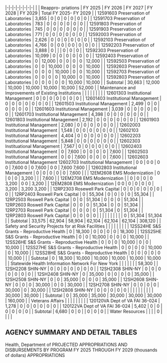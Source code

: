 |-|-|-|-|-|-|-|-|
| | Reappro-  priations | FY 2025 | FY 2026 | FY 2027 | FY 2028 | FY 2029 | Total FY 2025- FY 2029 |
| 12591603 Preservation of Laboratories | 3,855 | 0 | 0 | 0 | 0 | 0 | 0 |
| 12591703 Preservation of Laboratories | 783 | 0 | 0 | 0 | 0 | 0 | 0 |
| 12591803 Preservation of Laboratories | 745 | 0 | 0 | 0 | 0 | 0 | 0 |
| 12591903 Preservation of Laboratories | 771 | 0 | 0 | 0 | 0 | 0 | 0 |
| 12592003 Preservation of Laboratories | 2,626 | 0 | 0 | 0 | 0 | 0 | 0 |
| 12592103 Preservation of Laboratories | 4,766 | 0 | 0  0 | 0  0 | 0 | 0 | 0 |
| 12592203 Preservation of Laboratories | 3,888 | 0 | | | 0 | 0 | 0 |
| 12592303 Preservation of Laboratories | 10,099 | 0 | 0 | 0 | 0 | 0 | 0 |
| 12592403 Preservation of Laboratories | 0 | 12,000 | 0 | 0 | 0 | 0 | 12,000 |
| 12592503 Preservation of Laboratories | 0 | 0 | 10,000 | 0 | 0 | 0 | 10,000 |
| 12592603 Preservation of Laboratories | 0 | 0 | 0 | 10,000 | 0 | 0 | 10,000 |
| 12592703 Preservation of Laboratories | 0 | 0 | 0 | 0 | 10,000 | 0 | 10,000 |
| 12592803 Preservation of Laboratories | 0 | 0 | 0 | 0 | 0 | 10,000 | 10,000 |
| Subtotal | 30,663 | 12,000 | 10,000 | 10,000 | 10,000 | 10,000 | 52,000 |
| Maintenance and Improvements of Existing  Institutions | | | | | | | |
| 12601303 Institutional Management | 0 | 0 | 0 | 0 | 0 | 0 | 0 |
| 12601403 Institutional Management | 0 | 0 | 0 | 0 | 0 | 0 | 0 |
| 12601503 Institutional Management | 2,499 | 0 | 0 | 0 | 0 | 0 | 0 |
| 12601603 Institutional Management | 3,039 | 0 | 0 | 0 | 0 | 0 | 0 |
| 12601703 Institutional Management | 4,398 | 0 | 0 | 0 | 0 | 0 | 0 |
| 12601803 Institutional Management | 2,192 | 0 | 0 | 0 | 0 | 0 | 0 |
| 12601903 Institutional Management | 2,080 | 0 | 0 | 0 | 0 | 0 | 0 |
| 12602003 Institutional Management | 1,548 | 0 | 0 | 0 | 0 | 0 | 0 |
| 12602103 Institutional Management | 4,404 | 0 | 0 | 0 | 0 | 0 | 0 |
| 12602203 Institutional Management | 5,848 | 0 | 0 | 0 | 0 | 0 | 0 |
| 12602303 Instituational Management | 7,567 | 0 | 0 | 0 | 0 | 0 | 0 |
| 12602403 Institutional Management | 0 | 7,600 | 0 | 0 | 0 | 0 | 7,600 |
| 12602503 Institutional Management | 0 | 0 | 7,600 | 0 | 0 | 0 | 7,600 |
| 12602603 Institutional Management 12602703 Institutional Management | 0  0 | 0  0 | 0  0 | 7,600  0 | 0  7,600 | 0  0 | 7,600  7,600 |
| 12602803 Institutional Management | 0 | 0 | 0 | 0 | 0 | 7,600 | |
| 12EM2608 EMS Modernization | 0 | 0 | 0 | 3,200 | | | 7,600 |
| 12EM2708 EMS Modernization | | 0 | 0 | 0 | 0  3,200 | 0  0 | 3,200 |
| 12EM2808 EMS Modernization | 0  0 | 0 | 0 | 0 | 0 | 3,200 | 3,200  3,200 |
| 12RP2303 Rosewell Park Capital | 0 | 0 | 0 | 0 | 0 | 0 | 0 |
| 12RP2403 Roswell Park Capital | 0 | 55,304 | 0 | 0 | 0 | 0 | 55,304 |
| 12RP2503 Roswell Park Capital | 0 | 0 | 51,304 | 0 | 0 | 0 | 51,304 |
| 12RP2603 Roswell Park Capital | 0 | 0 | 0 | 51,304 | 0 | 0 | 51,304 |
| 12RP2703 Roswell Park Capital | 0 | 0 | 0 | 0 | 51,304 | 0 | 51,304 |
| 12RP2803 Roswell Park Capital | 0 | 0 | 0 | 0 | | | |
| | | | | | 0 | 51,304 | 51,304 |
| Subtotal | 33,575 | 62,904 | 58,904 | 62,104 | 62,104 | 62,104 | 308,120 |
| Safety and Security Projects for at Risk Facilities | | | | | | | |
| 12SS24HE S&S Grants - Reproductive Health | 0 | 18,300 | 0 | 0 | 0 | 0 | 18,300 |
| 12SS25HE S&S Grants - Reproductive Health | 0 | 0 | 10,000 | 0 | 0 | 0 | 10,000 |
| 12SS26HE S&S Grants - Reproductive Health | 0 | 0 | 0 | 10,000 | 0 | 0 | 10,000 |
| 12SS27HE S&S Grants - Reproductive Health | 0 | 0 | 0 | 0 | 10,000 | 0 | 10,000 |
| 12SS28HE S&S Grants - Reproductive Health | 0 | 0 | 0 | 0 | 0 | 10,000 | |
| Subtotal | 0 | 18,300 | 10,000 | 10,000 | 10,000 | 10,000 | 10,000 |
| Statewide Health Information Network For New York | | | | | | | 58,300 |
| 12SH2208 SHIN-NY | 0 | 0 | 0 | 0 | 0 | 0 | 0 |
| 12SH2308 SHIN-NY | 0 | 0 | 0 | 0 | 0 | 0 | 0 |
| 12SH2408 SHIN-NY | 0 | 35,000 | 0 | 0 | 0 | 0 | 35,000 |
| 12SH2508 SHIN-NY | 0 | 0 | 35,000 | 0 | 0 | 0 | 35,000 |
| 12SH2608 SHIN-NY | 0 | 0 | 0 | 30,000 | 0 | 0 | 30,000 |
| 12SH2708 SHIN-NY | 0 | 0 | 0 | 0 | 30,000 | 0 | 30,000 |
| 12SH2808 SHIN-NY | 0 | 0 | 0 | 0 | 0 | | |
| | | | | | | 30,000 | 30,000 |
| Subtotal | 0 | 35,000 | 35,000 | 30,000 | 30,000 | 30,000 | 160,000 |
| Veterans Affairs | | | | | | | |
| 120120VA Dept of VA FAI 36-024 | 1,278 | 0 | 0 | 0 | 0 | 0 | 0 |
| 120122VA Dept of VA FAI 36-024 | 5,402 | 0 | 0 | 0 | 0 | 0 | 0 |
| Subtotal | 6,680 | 0 | 0 | | 0 | 0 | 0 |
| Water Resources | | | | 0 | | | |

## **AGENCY SUMMARY AND DETAIL TABLES**

Health, Department of PROJECTED APPROPRIATIONS AND DISBURSEMENTS BY PROGRAM FY 2025 THROUGH FY 2029 (thousands of dollars) APPROPRIATIONS